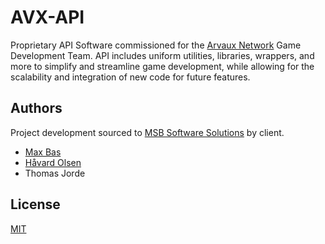 # AVX-API

Proprietary API Software commissioned for the [Arvaux Network](https://www.arvaux.net) Game Development Team. API includes uniform utilities, libraries, wrappers, and more to simplify and streamline game development, while allowing for the scalability and integration of new code for future features.


## Authors

Project development sourced to [MSB Software Solutions](https://github.com/msbsoftwaresolutions) by client.
- [Max Bas](https://github.com/maxsaintbas)
- [Håvard Olsen](https://github.com/HavardOlson)
- Thomas Jorde


## License

[MIT](https://choosealicense.com/licenses/mit/)

